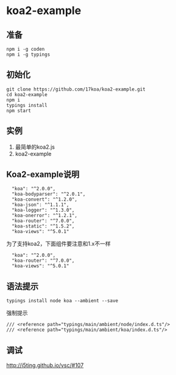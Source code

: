 # koa2-example

## 准备

```
npm i -g coden
npm i -g typings
```

## 初始化

```
git clone https://github.com/17koa/koa2-example.git
cd koa2-example
npm i
typings install
npm start
```

## 实例

1. 最简单的koa2.js
1. koa2-example

## Koa2-example说明

```
  "koa": "^2.0.0",
  "koa-bodyparser": "^2.0.1",
  "koa-convert": "^1.2.0",
  "koa-json": "^1.1.1",
  "koa-logger": "^1.3.0",
  "koa-onerror": "^1.2.1",
  "koa-router": "^7.0.0",
  "koa-static": "^1.5.2",
  "koa-views": "^5.0.1"
```

为了支持koa2，下面组件要注意和1.x不一样

```
  "koa": "^2.0.0",
  "koa-router": "^7.0.0",
  "koa-views": "^5.0.1"
```

## 语法提示

```
typings install node koa --ambient --save
```

强制提示

```
/// <reference path="typings/main/ambient/node/index.d.ts"/>
/// <reference path="typings/main/ambient/koa/index.d.ts"/>
```

## 调试

http://i5ting.github.io/vsc/#107
